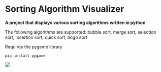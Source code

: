 # Sorting Algorithm Visualizer

**A project that displays various sorting algorithms written in python**

The following algorithms are supported:
bubble sort, merge sort, selection sort, insertion sort, quick sort, bogo sort

Requires the pygame library

`pip install pygame`

<img src="sortingalgodemo.gif">
